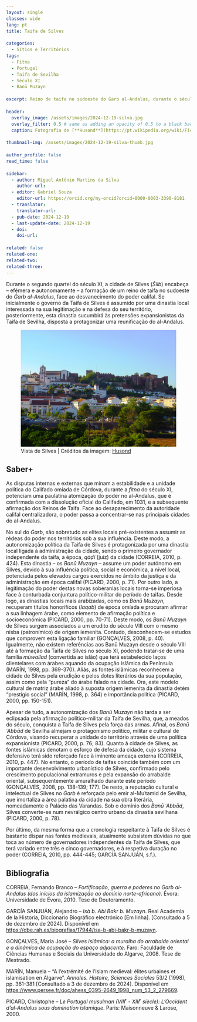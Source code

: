 ```yaml
---
layout: single
classes: wide
lang: pt
title: Taifa de Silves

categories:
  - Sítios e Territórios
tags:
  - Fitna
  - Portugal
  - Taifa de Sevilha
  - Século XI
  - Banū Muzayn

excerpt: Reino de taifa no sudoeste do Ġarb al-Andalus, durante o século XI. 

header:
  overlay_image: /assets/images/2024-12-19-silva.jpg
  overlay_filter: 0.5 # same as adding an opacity of 0.5 to a black background
  caption: Fotografia de [**Husond**](https://pt.wikipedia.org/wiki/Ficheiro:Silves.JPG){:target="_blank"}

thumbnail-img: /assets/images/2024-12-19-silva-thumb.jpg

author_profile: false
read_time: false

sidebar:
  - author: Miguel Antônio Martins da Silva
    author-url: 
  - editor: Gabriel Souza
    editor-url: https://orcid.org/my-orcid?orcid=0000-0003-3390-8181
  - translator: 
    translator-url:
  - pub-date: 2024-12-19
  - last-update-date: 2024-12-19
  - doi: 
    doi-url:

related: false
related-one: 
related-two: 
related-three:  
---
```


Durante o segundo quartel do século XI, a cidade de Silves (*Šilb*) encabeça – efémera e autonomamente – a formação de um reino de taifa no sudoeste do *Ġarb al-Andalus*, face ao desvanecimento do poder califal. Se inicialmente o governo da Taifa de Silves é assumido por uma dinastia local interessada na sua legitimação e na defesa do seu território, posteriormente, esta dinastia sucumbirá às pretensões expansionistas da Taifa de Sevilha, disposta a protagonizar uma reunificação do al-Andalus.

<figure class="align-center half">
    <a href="/assets/images/2024-12-19-silva.jpg"><img src="/assets/images/2024-12-19-silva.jpg"></a>
    <figcaption>Vista de Silves | Créditos da imagem: <a href="https://pt.wikipedia.org/wiki/Ficheiro:Silves.JPG">Husond</a></figcaption>        
</figure>


## Saber+
As disputas internas e externas que minam a estabilidade e a unidade política do Califado omíada de Córdova, durante a *fitna* do século XI, potenciam uma paulatina atomização do poder no al-Andalus, que é confirmada com a dissolução oficial do Califado, em 1031, e a subsequente afirmação dos Reinos de Taifa. Face ao desaparecimento da autoridade califal centralizadora, o poder passa a concentrar-se nas principais cidades do al-Andalus.

No sul do *Ġarb*, são sobretudo as elites locais pré-existentes a assumir as rédeas do poder nos territórios sob a sua influência. Deste modo, a autonomização política da Taifa de Silves é protagonizada por uma dinastia local ligada à administração da cidade, sendo o primeiro governador independente da taifa, à época, *qāḍī* (juíz) da cidade (CORREIA, 2010, p. 424).  Esta dinastia – os *Banū Muzayn* – assume um poder autónomo em Silves, devido à sua influência política, social e económica, a nível local, potenciada pelos elevados cargos exercidos no âmbito da justiça e da administração em época califal (PICARD, 2000, p. 71).
Por outro lado, a legitimação do poder destas novas soberanias locais torna-se imperiosa face à conturbada conjuntura político-militar do período de taifas. Desde logo, as dinastias locais mais arabizadas, como os *Banū Muzayn*, recuperam títulos honoríficos (*laqab*) de época omíada e procuram afirmar a sua linhagem árabe, como elemento de afirmação política e socioeconómica (PICARD, 2000, pp. 70-71). Deste modo, os *Banū Muzayn* de Silves surgem associados a um erudito do século VIII com o mesmo nisba (patronímico) de origem iemenita. Contudo, desconhecem-se estudos que comprovem esta ligação familiar (GONÇALVES, 2008, p. 40). Igualmente, não existem referências aos Banū Muzayn desde o século VIII até à formação da Taifa de Silves no século XI, podendo tratar-se de uma família *mūwallad* (convertida ao islão) que terá estabelecido laços clientelares com árabes aquando da ocupação islâmica da Península (MARÍN, 1998, pp. 369-370). Aliás, as fontes islâmicas reconhecem a cidade de Silves pela erudição e pelos dotes literários da sua população, assim como pela “pureza” do árabe falado na cidade. Ora, este modelo cultural de matriz árabe aliado à suposta origem iemenita da dinastia detém “prestígio social” (MARÍN, 1998, p. 364) e importância política (PICARD, 2000, pp. 150-151).

Apesar de tudo, a autonomização dos *Banū Muzayn* não tarda a ser eclipsada pela afirmação político-militar da Taifa de Sevilha, que, a meados do século, conquista a Taifa de Silves pela força das armas. Afinal, os *Banū ʿAbbād* de Sevilha almejam o protagonismo político, militar e cultural de Córdova, visando recuperar a unidade do território através de uma política expansionista (PICARD, 2000, p. 76; 83). Quanto à cidade de Silves, as fontes islâmicas denotam o esforço de defesa da cidade, cujo sistema defensivo terá sido reforçado face à iminente ameaça externa (CORREIA, 2010, p. 447). No entanto, o período de taifas coincide também com um importante desenvolvimento urbanístico de Silves, confirmado pelo crescimento populacional extramuros e pela expansão do arrabalde oriental, subsequentemente amuralhado durante este período (GONÇALVES, 2008, pp. 138-139; 177). De resto, a reputação cultural e intelectual de Silves no *Ġarb* é reforçada pelo emir al-Muʿtamid de Sevilha, que imortaliza a área palatina da cidade na sua obra literária, nomeadamente o Palácio das Varandas. Sob o domínio dos *Banū ʿAbbād*, Silves converte-se num nevrálgico centro urbano da dinastia sevilhana (PICARD, 2000, p. 78).

Por último, da mesma forma que a cronologia respeitante à Taifa de Silves é bastante díspar nas fontes medievais, atualmente subsistem dúvidas no que toca ao número de governadores independentes da Taifa de Silves, que terá variado entre três e cinco governadores, e à respetiva duração no poder (CORREIA, 2010, pp. 444-445; GARCÍA SANJUÁN, s.f.).  


## Bibliografia
CORREIA, Fernando Branco – *Fortificação, guerra e poderes no Ġarb al-Andalus (dos inícios da islamização ao domínio norte-africano)*. Évora: Universidade de Évora, 2010. Tese de Doutoramento.

GARCÍA SANJUÁN, Alejandro – *Isà b. Abi Bakr b. Muzayn*. Real Academia de la Historia, Diccionario Biográfico electrónico [Em linha]. [Consultado a 5 de dezembro de 2024]. Disponível em <https://dbe.rah.es/biografias/17944/isa-b-abi-bakr-b-muzayn>.

GONÇALVES, Maria José – *Silves islâmica: a muralha do arrabalde oriental e a dinâmica de ocupação do espaço adjacente*. Faro: Faculdade de Ciências Humanas e Sociais da Universidade do Algarve, 2008. Tese de Mestrado.

MARÍN, Manuela – “A l’extrémité de l’Islam medieval: élites urbaines et islamisation en Algarve”. *Annales. Histoire, Sciences Sociales* 53/2 (1998), pp. 361-381 [Consultado a 3 de dezembro de 2024]. Disponível em <https://www.persee.fr/doc/ahess_0395-2649_1998_num_53_2_279669>.

PICARD, Christophe – *Le Portugal musulman (VIII ͤ - XIII ͤ siècle): L’Occident d’al-Andalus sous domination islamique*. Paris: Maisonneuve & Larose, 2000.
